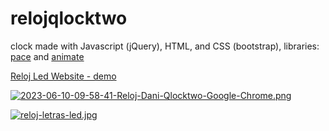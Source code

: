 # relojqlocktwo
clock made with Javascript (jQuery), HTML, and CSS (bootstrap), libraries: [pace](https://codebyzach.github.io/pace/) and [animate](https://animate.style/)

[Reloj Led Website - demo](https://dangakunclock2.w3spaces.com/)

[![2023-06-10-09-58-41-Reloj-Dani-Qlocktwo-Google-Chrome.png](https://i.postimg.cc/zvS1124w/2023-06-10-09-58-41-Reloj-Dani-Qlocktwo-Google-Chrome.png)](https://postimg.cc/bSJ5xgyd)

[![reloj-letras-led.jpg](https://i.postimg.cc/8P4VK3RN/reloj-letras-led.jpg)](https://postimg.cc/ZCWg0wsM)
